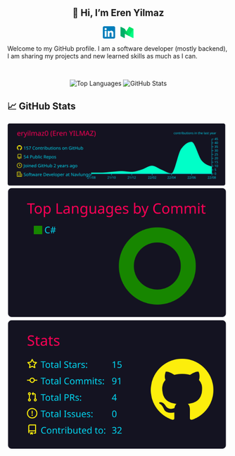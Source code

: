 
<h2 align="center">👋 Hi, I’m Eren Yilmaz</h2>

<p align="center">
  <a href="https://www.linkedin.com/in/erenyilmaz0/" target="_blank"><img align="center" src="linkedinicon.svg" alt="Linkedin" width="28px" /></a>
  &nbsp;&nbsp;<a href="https://erenyilmaz0.medium.com/" target="_blank"><img align="center" src="mediumicon.svg" alt="Medium" width="30px" /></a>
</p>

Welcome to my GitHub profile. I am a software developer (mostly backend), I am sharing my projects and new learned skills as much as I can. 

<div style="width:100%"><br /></div>

<p align="center">
  <img height="160px" alt="Top Languages" src="https://github-readme-stats.vercel.app/api/top-langs/?username=eryilmaz0&layout=compact&hide=css,scss&langs_count=6&theme=nord" />
  <img height="160px" alt="GitHub Stats" src="https://github-readme-stats.vercel.app/api?username=eryilmaz0&hide=issue&show_icons=true&theme=nord" />
</p>

## 📈 GitHub Stats
[![](./profile-summary-card-output/2077/0-profile-details.svg)](https://github.com/dgokcin/dgokcin/tree/master/profile-summary-card-output)
[![](./profile-summary-card-output/2077/2-most-commit-language.svg)](https://github.com/dgokcin/dgokcin/tree/master/profile-summary-card-output)
[![](./profile-summary-card-output/2077/3-stats.svg)](https://github.com/dgokcin/dgokcin/tree/master/profile-summary-card-output)
